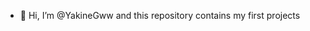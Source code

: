 - 👋 Hi, I’m @YakineGww and this repository contains my first projects
<!---
YakineGww/YakineGww is a ✨ special ✨ repository because its `README.md` (this file) appears on your GitHub profile.
You can click the Preview link to take a look at your changes.
--->
